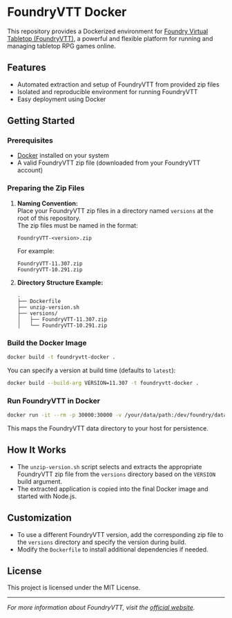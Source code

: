 # FoundryVTT Docker

This repository provides a Dockerized environment for [Foundry Virtual Tabletop (FoundryVTT)](https://foundryvtt.com/), a powerful and flexible platform for running and managing tabletop RPG games online.

## Features

- Automated extraction and setup of FoundryVTT from provided zip files
- Isolated and reproducible environment for running FoundryVTT
- Easy deployment using Docker

## Getting Started

### Prerequisites

- [Docker](https://www.docker.com/get-started) installed on your system
- A valid FoundryVTT zip file (downloaded from your FoundryVTT account)

### Preparing the Zip Files

1. **Naming Convention:**  
    Place your FoundryVTT zip files in a directory named `versions` at the root of this repository.  
    The zip files must be named in the format:  
    ```
    FoundryVTT-<version>.zip
    ```
    For example:  
    ```
    FoundryVTT-11.307.zip
    FoundryVTT-10.291.zip
    ```

2. **Directory Structure Example:**
    ```
    .
    ├── Dockerfile
    ├── unzip-version.sh
    ├── versions/
    │   ├── FoundryVTT-11.307.zip
    │   └── FoundryVTT-10.291.zip
    ```

### Build the Docker Image

```sh
docker build -t foundryvtt-docker .
```

You can specify a version at build time (defaults to `latest`):
```sh
docker build --build-arg VERSION=11.307 -t foundryvtt-docker .
```

### Run FoundryVTT in Docker

```sh
docker run -it --rm -p 30000:30000 -v /your/data/path:/dev/foundry/data foundryvtt-docker
```

This maps the FoundryVTT data directory to your host for persistence.

## How It Works

- The `unzip-version.sh` script selects and extracts the appropriate FoundryVTT zip file from the `versions` directory based on the `VERSION` build argument.
- The extracted application is copied into the final Docker image and started with Node.js.

## Customization

- To use a different FoundryVTT version, add the corresponding zip file to the `versions` directory and specify the version during build.
- Modify the `Dockerfile` to install additional dependencies if needed.

## License

This project is licensed under the MIT License.

---

*For more information about FoundryVTT, visit the [official website](https://foundryvtt.com/).*